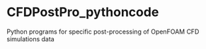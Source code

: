 # CFDPostPro_pythoncode
Python programs for specific post-processing of OpenFOAM CFD simulations data
